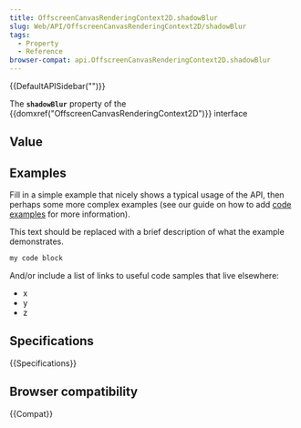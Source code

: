 ```yaml
---
title: OffscreenCanvasRenderingContext2D.shadowBlur
slug: Web/API/OffscreenCanvasRenderingContext2D/shadowBlur
tags:
  - Property
  - Reference
browser-compat: api.OffscreenCanvasRenderingContext2D.shadowBlur
---
```

{{DefaultAPISidebar("")}}

The **`shadowBlur`** property of the {{domxref("OffscreenCanvasRenderingContext2D")}} interface 

## Value



## Examples

Fill in a simple example that nicely shows a typical usage of the API, then perhaps some more complex examples (see our guide on how to add [code examples](/en-US/docs/MDN/Contribute/Structures/Code_examples) for more information).

This text should be replaced with a brief description of what the example demonstrates.

```js
my code block
```

And/or include a list of links to useful code samples that live elsewhere:

*   x
*   y
*   z

## Specifications

{{Specifications}}

## Browser compatibility

{{Compat}}


